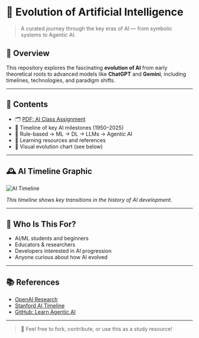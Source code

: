  # 🧠 Evolution of Artificial Intelligence

> A curated journey through the key eras of AI — from symbolic systems to Agentic AI.

## 📘 Overview
This repository explores the fascinating **evolution of AI** from early theoretical roots to advanced models like **ChatGPT** and **Gemini**, including timelines, technologies, and paradigm shifts.

---

## 📂 Contents

- 🗂️ [PDF: AI Class Assignment](./docs/AI_Evolution_VandanaChohan.pdf)
- 🧠 Timeline of key AI milestones (1950–2025)
- 🤖 Rule-based → ML → DL → LLMs → Agentic AI
- 🧾 Learning resources and references
- 💬 Visual evolution chart (see below)

---

## 🕰️ AI Timeline Graphic

![AI Timeline](./images/ai-history-timeline.png)

*This timeline shows key transitions in the history of AI development.*

---

## 🎯 Who Is This For?

- AI/ML students and beginners
- Educators & researchers
- Developers interested in AI progression
- Anyone curious about how AI evolved

---

## 📚 References

- [OpenAI Research](https://openai.com/research)
- [Stanford AI Timeline](https://ai.stanford.edu)
- [GitHub: Learn Agentic AI](https://github.com/panaversity/learn-agentic-ai)

---

> 🌱 Feel free to fork, contribute, or use this as a study resource!




